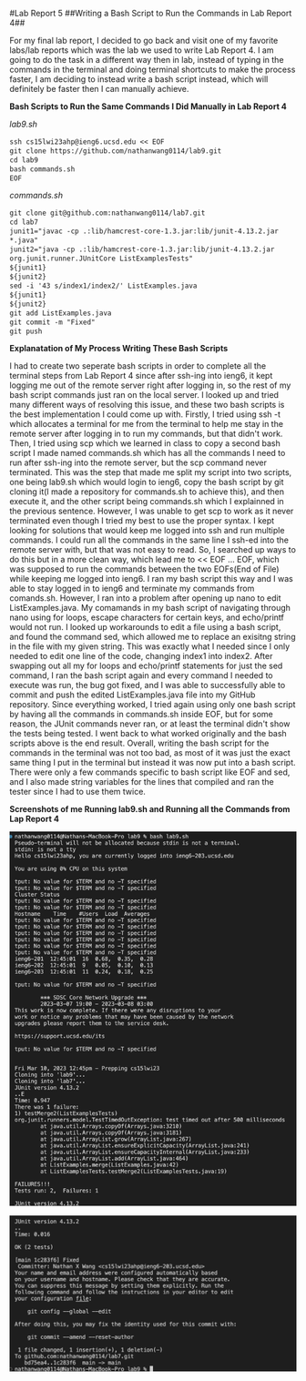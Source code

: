 #Lab Report 5
##Writing a Bash Script to Run the Commands in Lab Report 4##

For my final lab report, I decided to go back and visit one of my favorite labs/lab reports which was the lab we used to write Lab Report 4. I am going to do the task in a different way then in lab, instead of typing in the commands in the terminal and doing terminal shortcuts to make the process faster, I am deciding to instead write a bash script instead, which will definitely be faster then I can manually achieve. 

**Bash Scripts to Run the Same Commands I Did Manually in Lab Report 4**

*lab9.sh*
```
ssh cs15lwi23ahp@ieng6.ucsd.edu << EOF
git clone https://github.com/nathanwang0114/lab9.git
cd lab9
bash commands.sh
EOF
```

*commands.sh*
```
git clone git@github.com:nathanwang0114/lab7.git
cd lab7
junit1="javac -cp .:lib/hamcrest-core-1.3.jar:lib/junit-4.13.2.jar *.java"
junit2="java -cp .:lib/hamcrest-core-1.3.jar:lib/junit-4.13.2.jar org.junit.runner.JUnitCore ListExamplesTests"
${junit1}
${junit2}
sed -i '43 s/index1/index2/' ListExamples.java
${junit1}
${junit2}
git add ListExamples.java
git commit -m "Fixed"
git push
```

**Explanatation of My Process Writing These Bash Scripts**

I had to create two seperate bash scripts in order to complete all the terminal steps from Lab Report 4 since after ssh-ing into ieng6, it kept logging me out of the remote server right after logging in, so the rest of my bash script commands just ran on the local server. I looked up and tried many different ways of resolving this issue, and these two bash scripts is the best implementation I could come up with. Firstly, I tried using ssh -t which allocates a terminal for me from the terminal to help me stay in the remote server after logging in to run my commands, but that didn't work. Then, I tried using scp which we learned in class to copy a second bash script I made named commands.sh which has all the commands I need to run after ssh-ing into the remote server, but the scp command never terminated. This was the step that made me split my script into two scripts, one being lab9.sh which would login to ieng6, copy the bash script by git cloning it(I made a repository for commands.sh to achieve this), and then execute it, and the other script being commands.sh which I explainned in the previous sentence. However, I was unable to get scp to work as it never terminated even though I tried my best to use the proper syntax. I kept looking for solutions that would keep me logged into ssh and run multiple commands. I could run all the commands in the same line I ssh-ed into the remote server with, but that was not easy to read. So, I searched up ways to do this but in a more clean way, which lead me to << EOF ... EOF, which was supposed to run the commands between the two EOFs(End of File) while keeping me logged into ieng6. I ran my bash script this way and I was able to stay logged in to ieng6 and terminate my commands from comands.sh. However, I ran into a problem after opening up nano to edit ListExamples.java. My comamands in my bash script of navigating through nano using for loops, escape characters for certain keys, and echo/printf would not run. I looked up workarounds to edit a file using a bash script, and found the command sed, which allowed me to replace an exisitng string in the file with my given string. This was exactly what I needed since I only needed to edit one line of the code, changing index1 into index2. After swapping out all my for loops and echo/printf statements for just the sed command, I ran the bash script again and every command I needed to execute was run, the bug got fixed, and I was able to successfully able to commit and push  the edited ListExamples.java file into my GitHub repository. Since everything worked, I tried again using only one bash script by having all the commands in commands.sh inside EOF, but for some reason, the JUnit commands never ran, or at least the terminal didn't show the tests being tested. I went back to what worked originally and the bash scripts above is the end result. Overall, writing the bash script for the commands in the terminal was not too bad, as most of it was just the exact same thing I put in the terminal but instead it was now put into a bash script. There were only a few commands specific to bash script like EOF and sed, and I also made string variables for the lines that compiled and ran the tester since I had to use them twice. 

**Screenshots of me Running lab9.sh and Running all the Commands from Lap Report 4**

![image](lab9-step1.png)

![image](lab9-step2.png)

